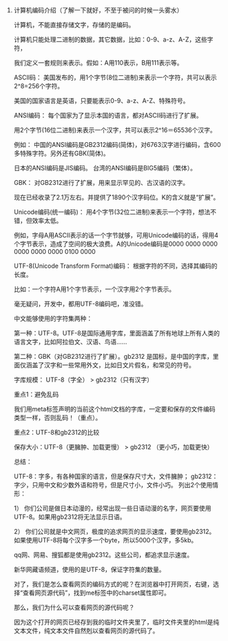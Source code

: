 1. 计算机编码介绍（了解一下就好，不至于被问的时候一头雾水）

   计算机，不能直接存储文字，存储的是编码。

   计算机只能处理二进制的数据，其它数据，比如：0-9、a-z、A-Z，这些字符，
   
   我们定义一套规则来表示。假如：A用110表示，B用111表示等。

   ASCII码： 美国发布的，用1个字节(8位二进制)来表示一个字符，共可以表示2^8=256个字符。 
   
   美国的国家语言是英语，只要能表示0-9、a-z、A-Z、特殊符号。

   ANSI编码： 每个国家为了显示本国的语言，都对ASCII码进行了扩展。
   
   用2个字节(16位二进制)来表示一个汉字，共可以表示2^16＝65536个汉字。
   
   例如： 中国的ANSI编码是GB2312编码(简体)，对6763汉字进行编码，含600多特殊字符。另外还有GBK(简体)。 
   
   日本的ANSI编码是JIS编码。 台湾的ANSI编码是BIG5编码（繁体）。

   GBK： 对GB2312进行了扩展，用来显示罕见的、古汉语的汉字。
   
   现在已经收录了2.1万左右。并提供了1890个汉字码位。K的含义就是“扩展”。

   Unicode编码(统一编码)： 用4个字节(32位二进制)来表示一个字符，想法不错，但效率太低。
    
   例如，字母A用ASCII表示的话一个字节就够，可用Unicode编码的话，得用4个字节表示，造成了空间的极大浪费。A的Unicode编码是0000 0000 0000 0000 0000 0000 0100 0000

   UTF-8(Unicode Transform Format)编码： 根据字符的不同，选择其编码的长度。
    
   比如：一个字符A用1个字节表示，一个汉字用2个字节表示。

   毫无疑问，开发中，都用UTF-8编码吧，准没错。

   中文能够使用的字符集两种：

   第一种：UTF-8。UTF-8是国际通用字库，里面涵盖了所有地球上所有人类的语言文字，比如阿拉伯文、汉语、鸟语……

   第二种：GBK（对GB2312进行了扩展）。gb2312 是国标，是中国的字库，里面仅涵盖了汉字和一些常用外文，比如日文片假名，和常见的符号。

   字库规模： UTF-8（字全） > gb2312（只有汉字）

   重点1：避免乱码

   我们用meta标签声明的当前这个html文档的字库，一定要和保存的文件编码类型一样，否则乱码！（重点）。

   重点2：UTF-8和gb2312的比较

   保存大小：UTF-8（更臃肿、加载更慢） > gb2312 （更小巧，加载更快）

   总结：

   UTF-8：字多，有各种国家的语言，但是保存尺寸大，文件臃肿；
   gb2312：字少，只用中文和少数外语和符号，但是尺寸小，文件小巧。
   列出2个使用情形：

   1） 你们公司是做日本动漫的，经常出现一些日语动漫的名字，网页要使用UTF-8。如果用gb2312将无法显示日语。 
   
   2） 你们公司就是中文网页，极度的追求网页的显示速度，要使用gb2312。如果使用UTF-8将每个汉字多一个byte，所以5000个汉字，多5kb。

   qq网、网易、搜狐都是使用gb2312。这些公司，都追求显示速度。

   新华网藏语频道，使用的是UTF-8，保证字符集的数量。

   对了，我们是怎么查看网页的编码方式的呢？在浏览器中打开网页，右键，选择“查看网页源代码”，找到me标签中的charset属性即可。 
   
   那么，我们为什么可以查看网页的源代码呢？
   
   因为这个打开的网页已经存到我的临时文件夹里了，临时文件夹里的html是纯文本文件，纯文本文件自然剋以查看网页的源代码了。